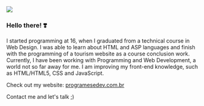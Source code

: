 <img src=".">
<h3> Hello there! ❣️</h3>
<p> I started programming at 16, when I graduated from a technical course in Web Design. I was able to learn about HTML and ASP languages and finish with the programming of a tourism website as a course conclusion work. Currently, I have been working with Programming and Web Development, a world not so far away for me. I am improving my front-end knowledge, such as HTML/HTML5, CSS and JavaScript.

<p> Check out my website: <a href="http://www.programesedev.com.br" target="blank">programesedev.com.br</a>
<p>Contact me and let's talk ;)
